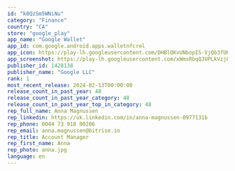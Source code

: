 ```yaml
---
id: "k0QzSm5WNiNu"
category: "Finance"
country: "CA"
store: "google_play"
app_name: "Google Wallet"
app_id: com.google.android.apps.walletnfcrel
app_icon: https://play-lh.googleusercontent.com/DHBlQKvUNbopIS-VjQb3fUKQ_QH0Em-Q66AwG6LwD1Sach3lUvEWDb6hh8xNvKGmctU
app_screenshot: https://play-lh.googleusercontent.com/xWmsRbqQJUPLkVzjQSKtMHs_OO3uzaucj-nofyu6z3wH5Yk8qkOPvWngpfRQUaE2WiQ
publisher_id: 1428138
publisher_name: "Google LLC"
rank: 1
most_recent_release: 2024-02-13T00:00:00
release_count_in_past_year: 48
release_count_in_past_year_category: 48
release_count_in_past_year_top_in_category: 48
rep_full_name: Anna Magnussen
rep_linkedin: https://uk.linkedin.com/in/anna-magnussen-0977131b
rep_phone: 0044 73 918 00286
rep_email: anna.magnussen@bitrise.io
rep_title: Account Manager
rep_first_name: Anna
rep_photo: anna.jpg
language: en
---
```

